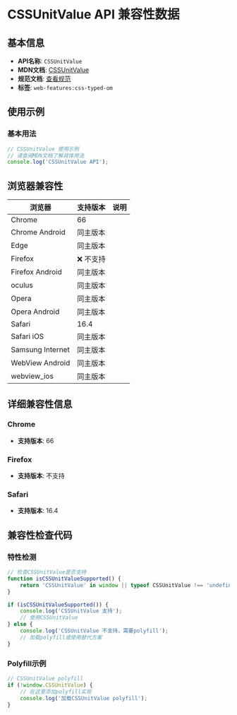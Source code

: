 # CSSUnitValue API 兼容性数据

## 基本信息

- **API名称**: `CSSUnitValue`
- **MDN文档**: [CSSUnitValue](https://developer.mozilla.org/docs/Web/API/CSSUnitValue)
- **规范文档**: [查看规范](https://drafts.css-houdini.org/css-typed-om/#simple-numeric)
- **标签**: `web-features:css-typed-om`

## 使用示例

### 基本用法

```javascript
// CSSUnitValue 使用示例
// 请查阅MDN文档了解具体用法
console.log('CSSUnitValue API');
```

## 浏览器兼容性

| 浏览器 | 支持版本 | 说明 |
|--------|----------|------|
| Chrome | 66 |  |
| Chrome Android | 同主版本 |  |
| Edge | 同主版本 |  |
| Firefox | ❌ 不支持 |  |
| Firefox Android | 同主版本 |  |
| oculus | 同主版本 |  |
| Opera | 同主版本 |  |
| Opera Android | 同主版本 |  |
| Safari | 16.4 |  |
| Safari iOS | 同主版本 |  |
| Samsung Internet | 同主版本 |  |
| WebView Android | 同主版本 |  |
| webview_ios | 同主版本 |  |

## 详细兼容性信息

### Chrome

- **支持版本**: 66

### Firefox

- **支持版本**: 不支持

### Safari

- **支持版本**: 16.4

## 兼容性检查代码

### 特性检测

```javascript
// 检查CSSUnitValue是否支持
function isCSSUnitValueSupported() {
    return 'CSSUnitValue' in window || typeof CSSUnitValue !== 'undefined';
}

if (isCSSUnitValueSupported()) {
    console.log('CSSUnitValue 支持');
    // 使用CSSUnitValue
} else {
    console.log('CSSUnitValue 不支持，需要polyfill');
    // 加载polyfill或使用替代方案
}
```

### Polyfill示例

```javascript
// CSSUnitValue polyfill
if (!window.CSSUnitValue) {
    // 在这里添加polyfill实现
    console.log('加载CSSUnitValue polyfill');
}
```

